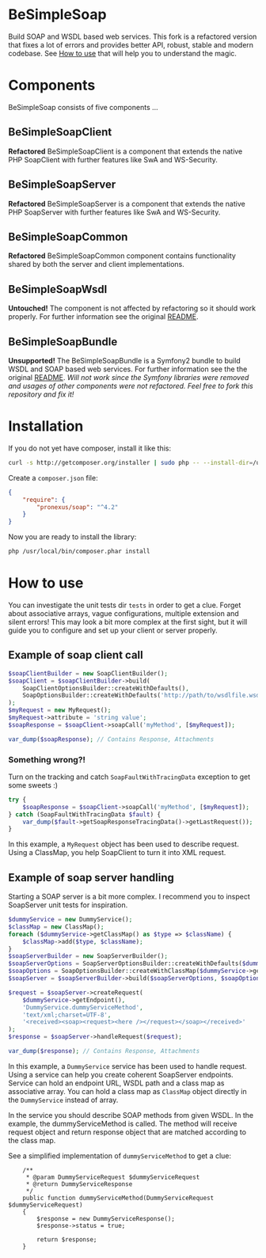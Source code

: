 # BeSimpleSoap

Build SOAP and WSDL based web services.
This fork is a refactored version that fixes a lot of errors and provides
better API, robust, stable and modern codebase.
See [How to use](#how-to-use) that will help you to understand the magic.

# Components

BeSimpleSoap consists of five components ...

## BeSimpleSoapClient

**Refactored** BeSimpleSoapClient is a component that extends the native PHP SoapClient with further features like SwA and WS-Security.

## BeSimpleSoapServer

**Refactored** BeSimpleSoapServer is a component that extends the native PHP SoapServer with further features like SwA and WS-Security.

## BeSimpleSoapCommon

**Refactored** BeSimpleSoapCommon component contains functionality shared by both the server and client implementations.

## BeSimpleSoapWsdl

**Untouched!**
The component is not affected by refactoring so it should work properly. 
For further information see the original [README](https://github.com/BeSimple/BeSimpleSoap/blob/master/src/BeSimple/SoapWsdl/README.md).

## BeSimpleSoapBundle

**Unsupported!**
The BeSimpleSoapBundle is a Symfony2 bundle to build WSDL and SOAP based web services.
For further information see the the original [README](https://github.com/BeSimple/BeSimpleSoap/blob/master/src/BeSimple/SoapBundle/README.md).
*Will not work since the Symfony libraries were removed and usages of other components were not refactored. Feel free to fork this repository and fix it!* 

# Installation

If you do not yet have composer, install it like this:

```sh
curl -s http://getcomposer.org/installer | sudo php -- --install-dir=/usr/local/bin
```

Create a `composer.json` file:

```json
{
    "require": {
        "pronexus/soap": "^4.2"
    }
}
```

Now you are ready to install the library:

```sh
php /usr/local/bin/composer.phar install
```

# How to use

You can investigate the unit tests dir ``tests`` in order to get a clue.
Forget about associative arrays, vague configurations, multiple extension and silent errors! 
This may look a bit more complex at the first sight, 
but it will guide you to configure and set up your client or server properly.

## Example of soap client call

```php
$soapClientBuilder = new SoapClientBuilder();
$soapClient = $soapClientBuilder->build(
    SoapClientOptionsBuilder::createWithDefaults(),
    SoapOptionsBuilder::createWithDefaults('http://path/to/wsdlfile.wsdl')
);
$myRequest = new MyRequest();
$myRequest->attribute = 'string value';
$soapResponse = $soapClient->soapCall('myMethod', [$myRequest]);

var_dump($soapResponse); // Contains Response, Attachments
```

### Something wrong?!
Turn on the tracking and catch `SoapFaultWithTracingData` exception to get some sweets :) 

```php
try {
    $soapResponse = $soapClient->soapCall('myMethod', [$myRequest]);
} catch (SoapFaultWithTracingData $fault) {
    var_dump($fault->getSoapResponseTracingData()->getLastRequest());
}
```
In this example, a ``MyRequest`` object has been used to describe request.
Using a ClassMap, you help SoapClient to turn it into XML request.

## Example of soap server handling

Starting a SOAP server is a bit more complex.
I recommend you to inspect SoapServer unit tests for inspiration. 

```php
$dummyService = new DummyService();
$classMap = new ClassMap();
foreach ($dummyService->getClassMap() as $type => $className) {
    $classMap->add($type, $className);
}
$soapServerBuilder = new SoapServerBuilder();
$soapServerOptions = SoapServerOptionsBuilder::createWithDefaults($dummyService);
$soapOptions = SoapOptionsBuilder::createWithClassMap($dummyService->getWsdlPath(), $classMap);
$soapServer = $soapServerBuilder->build($soapServerOptions, $soapOptions);

$request = $soapServer->createRequest(
    $dummyService->getEndpoint(),
    'DummyService.dummyServiceMethod',
    'text/xml;charset=UTF-8',
    '<received><soap><request><here /></request></soap></received>'
);
$response = $soapServer->handleRequest($request);

var_dump($response); // Contains Response, Attachments
```
In this example, a ``DummyService`` service has been used to handle request.
Using a service can help you create coherent SoapServer endpoints.
Service can hold an endpoint URL, WSDL path and a class map as associative array.
You can hold a class map as ``ClassMap`` object directly in the ``DummyService`` instead of array.

In the service you should describe SOAP methods from given WSDL.
In the example, the dummyServiceMethod is called.
The method will receive request object and return response object that are matched according to the class map.

See a simplified implementation of ``dummyServiceMethod`` to get a clue:

```
    /**
     * @param DummyServiceRequest $dummyServiceRequest
     * @return DummyServiceResponse
     */
    public function dummyServiceMethod(DummyServiceRequest $dummyServiceRequest)
    {
        $response = new DummyServiceResponse();
        $response->status = true;

        return $response;
    }
```
